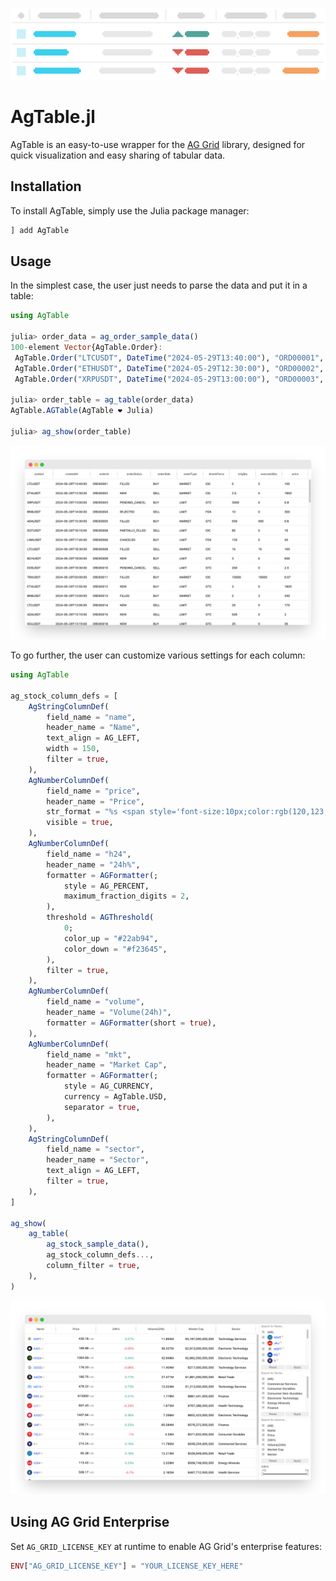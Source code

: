 ![animation](assets/animation_light.gif)

# AgTable.jl

AgTable is an easy-to-use wrapper for the [AG Grid](https://www.ag-grid.com/) library, designed for quick visualization and easy sharing of tabular data.

## Installation
To install AgTable, simply use the Julia package manager:

```julia
] add AgTable
```

## Usage

In the simplest case, the user just needs to parse the data and put it in a table:

```julia
using AgTable

julia> order_data = ag_order_sample_data()
100-element Vector{AgTable.Order}:
 AgTable.Order("LTCUSDT", DateTime("2024-05-29T13:40:00"), "ORD00001", ...)
 AgTable.Order("ETHUSDT", DateTime("2024-05-29T12:30:00"), "ORD00002", ...)
 AgTable.Order("XRPUSDT", DateTime("2024-05-29T13:00:00"), "ORD00003", ...)

julia> order_table = ag_table(order_data)
AgTable.AGTable(AgTable ❤️ Julia)

julia> ag_show(order_table)
```

![order_table](assets/order_table.png)

To go further, the user can customize various settings for each column:

```julia
using AgTable

ag_stock_column_defs = [
    AgStringColumnDef(
        field_name = "name",
        header_name = "Name",
        text_align = AG_LEFT,
        width = 150,
        filter = true,
    ),
    AgNumberColumnDef(
        field_name = "price",
        header_name = "Price",
        str_format = "%s <span style='font-size:10px;color:rgb(120,123,134);font-weight:400'>USD</span>",
        visible = true,
    ),
    AgNumberColumnDef(
        field_name = "h24",
        header_name = "24h%",
        formatter = AGFormatter(;
            style = AG_PERCENT,
            maximum_fraction_digits = 2,
        ),
        threshold = AGThreshold(
            0;
            color_up = "#22ab94",
            color_down = "#f23645",
        ),
        filter = true,
    ),
    AgNumberColumnDef(
        field_name = "volume",
        header_name = "Volume(24h)",
        formatter = AGFormatter(short = true),
    ),
    AgNumberColumnDef(
        field_name = "mkt",
        header_name = "Market Cap",
        formatter = AGFormatter(;
            style = AG_CURRENCY,
            currency = AgTable.USD,
            separator = true,
        ),
    ),
    AgStringColumnDef(
        field_name = "sector",
        header_name = "Sector",
        text_align = AG_LEFT,
        filter = true,
    ),
]

ag_show(
    ag_table(
        ag_stock_sample_data(),
        ag_stock_column_defs...,
        column_filter = true,
    ),
)
```

![stock_screener_table](assets/stock_screener_table.png)

## Using AG Grid Enterprise

Set `AG_GRID_LICENSE_KEY` at runtime to enable AG Grid's enterprise features:

```julia
ENV["AG_GRID_LICENSE_KEY"] = "YOUR_LICENSE_KEY_HERE"
```
